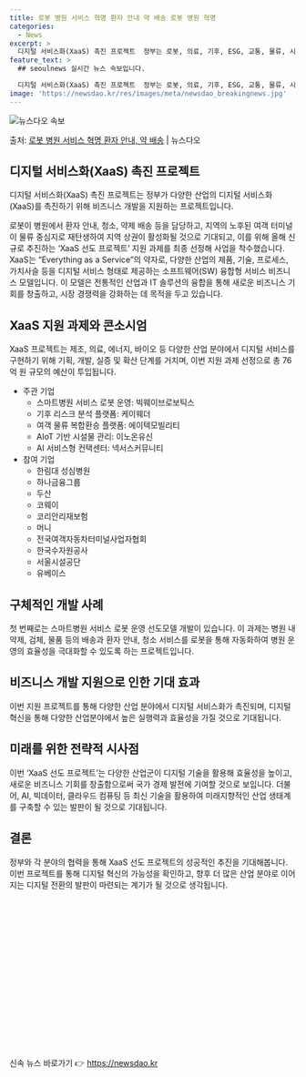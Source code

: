 ```yaml
---
title: 로봇 병원 서비스 혁명 환자 안내 약 배송 로봇 병원 혁명
categories:
  - News
excerpt: >
  디지털 서비스화(XaaS) 촉진 프로젝트  정부는 로봇, 의료, 기후, ESG, 교통, 물류, 시설안전, 고…
feature_text: >
  ## seoulnews 실시간 뉴스 속보입니다.

  디지털 서비스화(XaaS) 촉진 프로젝트  정부는 로봇, 의료, 기후, ESG, 교통, 물류, 시설안전, 고…
image: 'https://newsdao.kr/res/images/meta/newsdao_breakingnews.jpg'
---
```


![뉴스다오 속보](https://newsdao.kr/res/images/meta/newsdao_breakingnews.jpg)

<p>출처: <a href="https://newsdao.kr/4319" rel="dofollow">로봇 병원 서비스 혁명 환자 안내, 약 배송</a> | 뉴스다오</p>

<h2 data-ke-size="size26">디지털 서비스화(XaaS) 촉진 프로젝트</h2>
디지털 서비스화(XaaS) 촉진 프로젝트는 정부가 다양한 산업의 디지털 서비스화(XaaS)를 촉진하기 위해 비즈니스 개발을 지원하는 프로젝트입니다. 

<p data-ke-size="size16">로봇이 병원에서 환자 안내, 청소, 약제 배송 등을 담당하고, 지역의 노후된 여객 터미널이 물류 중심지로 재탄생하여 지역 상권이 활성화될 것으로 기대되고, 이를 위해 올해 신규로 추진하는 ‘XaaS 선도 프로젝트’ 지원 과제를 최종 선정해 사업을 착수했습니다. XaaS는 “Everything as a Service”의 약자로, 다양한 산업의 제품, 기술, 프로세스, 가치사슬 등을 디지털 서비스 형태로 제공하는 소프트웨어(SW) 융합형 서비스 비즈니스 모델입니다. 이 모델은 전통적인 산업과 IT 솔루션의 융합을 통해 새로운 비즈니스 기회를 창출하고, 시장 경쟁력을 강화하는 데 목적을 두고 있습니다.</p>

<h2 data-ke-size="size26">XaaS 지원 과제와 콘소시엄</h2>
<p data-ke-size="size16">XaaS 프로젝트는 제조, 의료, 에너지, 바이오 등 다양한 산업 분야에서 디지털 서비스를 구현하기 위해 기획, 개발, 실증 및 확산 단계를 거치며, 이번 지원 과제 선정으로 총 76억 원 규모의 예산이 투입됩니다.</p>
<ul>
  <li>주관 기업
    <ul>
      <li>스마트병원 서비스 로봇 운영: 빅웨이브로보틱스</li>
      <li>기후 리스크 분석 플랫폼: 케이웨더</li>
      <li>여객 물류 복합환승 플랫폼: 에이텍모빌리티</li>
      <li>AIoT 기반 시설물 관리: 이노온유신</li>
      <li>AI 서비스형 컨택센터: 넥서스커뮤니티</li>
    </ul>
  </li>
  <li>참여 기업
    <ul>
      <li>한림대 성심병원</li>
      <li>하나금융그룹</li>
      <li>두산</li>
      <li>코웨이</li>
      <li>코리안리재보험</li>
      <li>머니</li>
      <li>전국여객자동차터미널사업자협회</li>
      <li>한국수자원공사</li>
      <li>서울시설공단</li>
      <li>유베이스</li>
    </ul>
  </li>
</ul>

<h2 data-ke-size="size26">구체적인 개발 사례</h2>
<p data-ke-size="size16">첫 번째로는 스마트병원 서비스 로봇 운영 선도모델 개발이 있습니다. 이 과제는 병원 내 약제, 검체, 물품 등의 배송과 환자 안내, 청소 서비스를 로봇을 통해 자동화하여 병원 운영의 효율성을 극대화할 수 있도록 하는 프로젝트입니다.</p>

<h2 data-ke-size="size26">비즈니스 개발 지원으로 인한 기대 효과</h2>
<p data-ke-size="size16">이번 지원 프로젝트를 통해 다양한 산업 분야에서 디지털 서비스화가 촉진되며, 디지털 혁신을 통해 다양한 산업분야에서 높은 실행력과 효율성을 가질 것으로 기대됩니다.</p>

<h2 data-ke-size="size26">미래를 위한 전략적 시사점</h2>
<p data-ke-size="size16">이번 ‘XaaS 선도 프로젝트’는 다양한 산업군이 디지털 기술을 활용해 효율성을 높이고, 새로운 비즈니스 기회를 창출함으로써 국가 경제 발전에 기여할 것으로 보입니다. 더불어, AI, 빅데이터, 클라우드 컴퓨팅 등 최신 기술을 활용하여 미래지향적인 산업 생태계를 구축할 수 있는 발판이 될 것으로 기대됩니다.</p>

<h2 data-ke-size="size26">결론</h2>
<p data-ke-size="size16">정부와 각 분야의 협력을 통해 XaaS 선도 프로젝트의 성공적인 추진을 기대해봅니다. 이번 프로젝트를 통해 디지털 혁신의 가능성을 확인하고, 향후 더 많은 산업 분야로 이어지는 디지털 전환의 발판이 마련되는 계기가 될 것으로 생각됩니다.</p>
<p data-ke-size="size16">&nbsp;</p>
<p data-ke-size="size16">&nbsp;</p>
<p data-ke-size="size16">&nbsp;</p>
<p data-ke-size="size16">&nbsp;</p>
<p data-ke-size="size16">&nbsp;</p>
<p data-ke-size="size16">&nbsp;</p>
<p data-ke-size="size16">&nbsp;</p>
<p data-ke-size="size16">&nbsp;</p>
<p data-ke-size="size16">&nbsp;</p> 

신속 뉴스 바로가기 👉 <a href="https://newsdao.kr" rel="dofollow">https://newsdao.kr</a>


